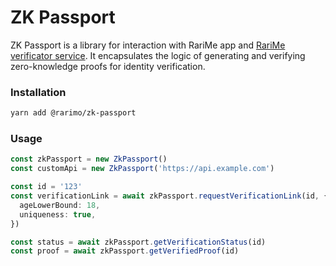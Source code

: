 # ZK Passport

ZK Passport is a library for interaction with RariMe app and [RariMe verificator service](https://github.com/rarimo/verificator-svc). It encapsulates the logic of generating and verifying zero-knowledge proofs for identity verification.

### Installation

```bash
yarn add @rarimo/zk-passport
```

### Usage

```ts
const zkPassport = new ZkPassport()
const customApi = new ZkPassport('https://api.example.com')

const id = '123'
const verificationLink = await zkPassport.requestVerificationLink(id, {
  ageLowerBound: 18,
  uniqueness: true,
})

const status = await zkPassport.getVerificationStatus(id)
const proof = await zkPassport.getVerifiedProof(id)
```
